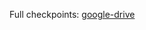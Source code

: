 Full checkpoints: [google-drive](https://drive.google.com/file/d/1HDazf2pviE_3843gQjClMi_Pc2en-Mq7/view?usp=drive_link)